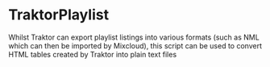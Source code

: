 # TraktorPlaylist
Whilst Traktor can export playlist listings into various formats (such as NML which can then be imported by Mixcloud), this script can be used to convert HTML tables created by Traktor into plain text files 
